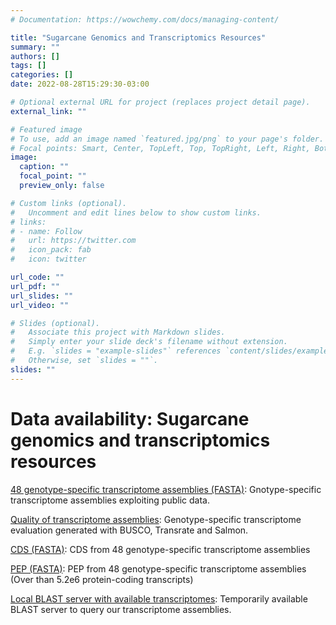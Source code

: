 ```yaml
---
# Documentation: https://wowchemy.com/docs/managing-content/

title: "Sugarcane Genomics and Transcriptomics Resources"
summary: ""
authors: []
tags: []
categories: []
date: 2022-08-28T15:29:30-03:00

# Optional external URL for project (replaces project detail page).
external_link: ""

# Featured image
# To use, add an image named `featured.jpg/png` to your page's folder.
# Focal points: Smart, Center, TopLeft, Top, TopRight, Left, Right, BottomLeft, Bottom, BottomRight.
image:
  caption: ""
  focal_point: ""
  preview_only: false

# Custom links (optional).
#   Uncomment and edit lines below to show custom links.
# links:
# - name: Follow
#   url: https://twitter.com
#   icon_pack: fab
#   icon: twitter

url_code: ""
url_pdf: ""
url_slides: ""
url_video: ""

# Slides (optional).
#   Associate this project with Markdown slides.
#   Simply enter your slide deck's filename without extension.
#   E.g. `slides = "example-slides"` references `content/slides/example-slides.md`.
#   Otherwise, set `slides = ""`.
slides: ""
---
```

# Data availability: Sugarcane genomics and transcriptomics resources

[48 genotype-specific transcriptome assemblies (FASTA)](https://figshare.com/articles/dataset/Genotype_specific_transcriptome_assemblies_-_Fasta_files/18623039): Gnotype-specific transcriptome assemblies exploiting public data.

[Quality of transcriptome assemblies](https://figshare.com/articles/dataset/Genotype_specific_transcriptome_assemblies_-_Evaluation_metrics/18623321): Genotype-specific transcriptome evaluation generated with BUSCO, Transrate and Salmon.

[CDS (FASTA)](https://figshare.com/articles/dataset/Genotype_specific_CDS_-_Fasta_files/19426715): CDS from 48 genotype-specific transcriptome assemblies

[PEP (FASTA)](https://figshare.com/articles/dataset/Genotype_specific_PEP_-_Fasta_files/19426721): PEP from 48 genotype-specific transcriptome assemblies (Over than 5.2e6 protein-coding transcripts)

[Local BLAST server with available transcriptomes](http://200.144.245.42:4567): Temporarily available BLAST server to query our transcriptome assemblies. 

